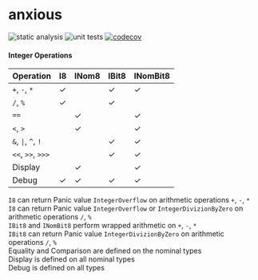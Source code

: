 # anxious

![static analysis](https://github.com/mspiegel/anxious/actions/workflows/static-analysis.yaml/badge.svg) ![unit tests](https://github.com/mspiegel/anxious/actions/workflows/unit-tests.yaml/badge.svg) [![codecov](https://codecov.io/gh/mspiegel/anxious/graph/badge.svg?token=7H2EY41PIE)](https://codecov.io/gh/mspiegel/anxious)

#### Integer Operations

| Operation           | I8  | INom8 | IBit8 | INomBit8 |
| ------------------- | --- | ------- | -- | ------- |
| `+`, `-`, `*`       | ✓  |          | ✓  | ✓      |
| `/`, `%`            | ✓  |          | ✓  |        |
| `==`                |    | ✓        |    | ✓      |
| `<`, `>`            |    | ✓        |    | ✓      |
| `&`, `\|`, `^`, `!` |    |          | ✓  | ✓      |
| `<<`, `>>`, `>>>`   |    |          | ✓  | ✓      |
| Display             |    | ✓        |    | ✓      |
| Debug               | ✓  | ✓        | ✓ | ✓      |

`I8` can return Panic value `IntegerOverflow` on arithmetic operations `+`, `-`, `*`  
`I8` can return Panic value `IntegerOverflow` or `IntegerDivizionByZero` on arithmetic operations `/`, `%`  
`IBit8` and `INomBit8` perform wrapped arithmetic on `+`, `-`, `*`  
`IBit8` can return Panic value `IntegerDivizionByZero` on arithmetic operations `/`, `%`  
Equality and Comparison are defined on the nominal types  
Display is defined on all nominal types  
Debug is defined on all types  
